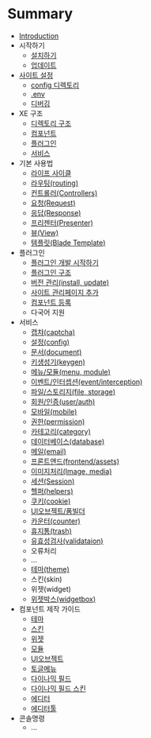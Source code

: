 # Summary

* [Introduction](README.md)
* 시작하기
  * [설치하기](installation.md)
  * [업데이트](update.md)
* [사이트 설정](c0ac-c774-d2b8-c124-c815.md)
  * [config 디렉토리](configurations.md)
  * [.env](env.md)
  * [디버깅](debugging.md)
* XE 구조
  * [디렉토리 구조](structure.md)
  * [컴포넌트](components.md)
  * [플러그인](plugin.md)
  * [서비스](service.md)
* 기본 사용법
  * [라이프 사이클](lifecycle.md)
  * [라우팅\(routing\)](routing.md)
  * [컨트롤러\(Controllers\)](controllers.md)
  * [요청\(Request\)](request.md)
  * [응답\(Response\)](response.md)
  * [프리젠터\(Presenter\)](presenter.md)
  * [뷰\(View\)](view.md)
  * [템플릿\(Blade Template\)](blade.md)
* 플러그인
  * [플러그인 개발 시작하기](plugin-generation.md)
  * [플러그인 구조](plugin-structure.md)
  * [버전 관리\(install, update\)](plugin-versions.md)
  * [사이트 관리페이지 추가](plugin-settings.md)
  * [컴포넌트 등록](plugin-component.md)
  * 다국어 지원
* 서비스
  * [캡챠\(captcha\)](cea1-cc6028-captcha.md)
  * [설정\(config\)](service-config.md)
  * [문서\(document\)](service-document.md)
  * [키생성기\(keygen\)](service-keygen.md)
  * [메뉴/모듈\(menu, module\)](service-menu.md)
  * [이벤트/인터셉션\(event/interception\)](service-interception.md)
  * [파일/스토리지\(file, storage\)](service-storage.md)
  * [회원/인증\(user/auth\)](service-user.md)
  * [모바일\(mobile\)](service-mobile.md)
  * [권한\(permission\)](service-permission.md)
  * [카테고리\(category\)](service-category.md)
  * [데이터베이스\(database\)](service-database.md)
  * [메일\(email\)](service-email.md)
  * [프론트앤드\(frontend/assets\)](service-frontend.md)
  * [이미지처리\(Image, media\)](service-media.md)
  * [세션\(Session\)](service-session.md)
  * [헬퍼\(helpers\)](service-helpers.md)
  * [쿠키\(cookie\)](service-cookie.md)
  * [UI오브젝트/폼빌더](service-uiobject.md)
  * [카운터\(counter\)](service-counter.md)
  * [휴지통\(trash\)](service-trash.md)
  * [유효성검사\(validataion\)](service-validataion.md)
  * 오류처리
  * ...
  * [테마\(theme\)](d14c-b9c828-theme.md)
  * 스킨\(skin\)
  * 위젯\(widget\)
  * [위젯박스\(widgetbox\)](service-widgetbox.md)
* 컴포넌트 제작 가이드
  * [테마](component-theme.md)
  * [스킨](component-skin.md)
  * [위젯](component-widget.md)
  * [모듈](component-module.md)
  * [UI오브젝트](component-uiobject.md)
  * [토글메뉴](component-togglemenu.md)
  * [다이나믹 필드](component-dynamicField.md)
  * [다이나믹 필드 스킨](component-dynamicField-skin.md)
  * [에디터](component-editor.md)
  * [에디터툴](c5d0-b514-d130-d234.md)
* 콘솔명령
  * ...


